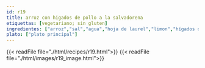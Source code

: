 ```yaml
---
id: r19
title: arroz con higados de pollo a la salvadorena
etiquettas: [vegetariano; sin gluten]
ingredientes: ["arroz","sal","agua","hoja de laurel","limon","hígados de ave","manteca","cebolla","vino marsala","pimienta negra","sal gruesa","canela","fécula de arroz","leche"]
plato: ["plato principal"]
---
```


{{< readFile file="./html/recipes/r19.html">}}
{{< readFile file="./html/images/r19_image.html">}}